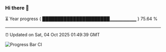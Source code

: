 ### Hi there 👋

⏳ Year progress { ██████████████████████▁▁▁▁▁▁▁▁ } 75.64 %

---

⏰ Updated on Sat, 04 Oct 2025 01:49:39 GMT

![Progress Bar CI](https://github.com/DhruviPatel157/GitHub-Actions-Demo/workflows/Progress%20Bar%20CI/badge.svg)
